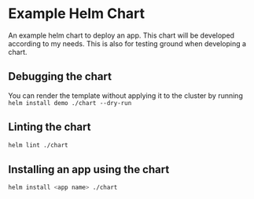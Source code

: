# Example Helm Chart

An example helm chart to deploy an app. This chart will be developed according to my needs. This is also for testing ground when developing a chart.

## Debugging the chart

You can render the template without applying it to the cluster by running `helm install demo ./chart --dry-run`

## Linting the chart

```bash
helm lint ./chart
```

## Installing an app using the chart

```bash
helm install <app name> ./chart
```